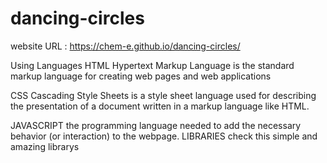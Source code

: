 # dancing-circles
website URL : https://chem-e.github.io/dancing-circles/

Using Languages
HTML
Hypertext Markup Language is the standard markup language for creating web pages and web applications

CSS
Cascading Style Sheets is a style sheet language
used for describing the presentation of a document written in a markup language like HTML.

JAVASCRIPT
the programming language needed to add the necessary behavior (or interaction) to the webpage.
LIBRARIES
check this simple and amazing librarys

